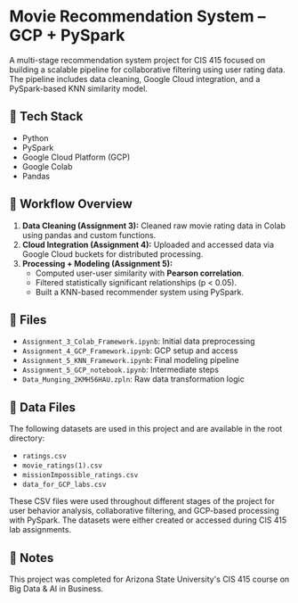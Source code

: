 # Movie Recommendation System – GCP + PySpark

A multi-stage recommendation system project for CIS 415 focused on building a scalable pipeline for collaborative filtering using user rating data. The pipeline includes data cleaning, Google Cloud integration, and a PySpark-based KNN similarity model.

## 🚀 Tech Stack
- Python
- PySpark
- Google Cloud Platform (GCP)
- Google Colab
- Pandas

## 🔄 Workflow Overview
1. **Data Cleaning (Assignment 3):** Cleaned raw movie rating data in Colab using pandas and custom functions.
2. **Cloud Integration (Assignment 4):** Uploaded and accessed data via Google Cloud buckets for distributed processing.
3. **Processing + Modeling (Assignment 5):**
   - Computed user-user similarity with **Pearson correlation**.
   - Filtered statistically significant relationships (p < 0.05).
   - Built a KNN-based recommender system using PySpark.

## 📁 Files
- `Assignment_3_Colab_Framework.ipynb`: Initial data preprocessing
- `Assignment_4_GCP_Framework.ipynb`: GCP setup and access
- `Assignment_5_KNN_Framework.ipynb`: Final modeling pipeline
- `Assignment_5_GCP_notebook.ipynb`: Intermediate steps
- `Data_Munging_2KMH56HAU.zpln`: Raw data transformation logic

## 📂 Data Files
The following datasets are used in this project and are available in the root directory:

- `ratings.csv`
- `movie_ratings(1).csv`
- `missionImpossible_ratings.csv`
- `data_for_GCP_labs.csv`

These CSV files were used throughout different stages of the project for user behavior analysis, collaborative filtering, and GCP-based processing with PySpark. The datasets were either created or accessed during CIS 415 lab assignments.



## 📌 Notes
This project was completed for Arizona State University's CIS 415 course on Big Data & AI in Business.
